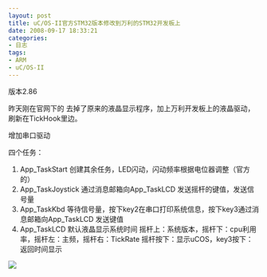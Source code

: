 ```yaml
---
layout: post
title: uC/OS-II官方STM32版本修改到万利的STM32开发板上
date: 2008-09-17 18:33:21
categories:
- 日志
tags:
- ARM
- uC/OS-II
---
```


版本2.86

昨天刚在官网下的 去掉了原来的液晶显示程序，加上万利开发板上的液晶驱动，刷新在TickHook里边。

增加串口驱动

四个任务：

1. App_TaskStart 创建其余任务，LED闪动，闪动频率根据电位器调整（官方的）
2. App_TaskJoystick  通过消息邮箱向App_TaskLCD 发送摇杆的键值，发送信号量
3. App_TaskKbd   等待信号量，按下key2在串口打印系统信息，按下key3通过消息邮箱向App_TaskLCD 发送键值
4. App_TaskLCD   默认液晶显示系统时间 摇杆上：系统版本，摇杆下：cpu利用率，摇杆左：主频，摇杆右：TickRate 摇杆按下：显示uCOS，key3按下：返回时间显示

![](http://i1328.photobucket.com/albums/w532/xwlogic/github%20pages/usos_stm32_zps4279f262.jpg)

